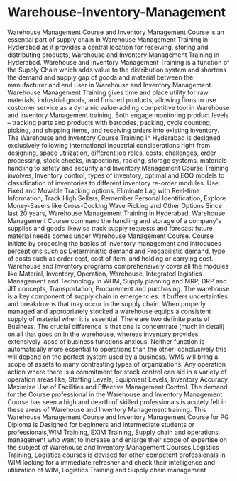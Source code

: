 # Warehouse-Inventory-Management
Warehouse Management Course and Inventory Management Course is an essential part of supply chain in Warehouse Management Training in Hyderabad as it provides a central location for receiving, storing and distributing products, Warehouse and Inventory Management Training in Hyderabad. Warehouse and Inventory Management Training is a function of the Supply Chain which adds value to the distribution system and shortens the demand and supply gap of goods and material between the manufacturer and end user in Warehouse and Inventory Management. Warehouse Management Training gives time and place utility for raw materials, industrial goods, and finished products, allowing firms to use customer service as a dynamic value-adding competitive tool in Warehouse and Inventory Management training. Both engage monitoring product levels – tracking parts and products with barcodes, packing, cycle counting, picking, and shipping items, and receiving orders into existing inventory. The Warehouse and Inventory Course Training in Hyderabad is designed exclusively following international industrial considerations right from designing, space utilization, different job roles, costs, challenges, order processing, stock checks, inspections, racking, storage systems, materials handling to safety and security and Inventory Management Course Training involves, Inventory control, types of inventory, optimal and EOQ models to classification of inventories to different inventory re-order modules. Use Fixed and Movable Tracking options, Eliminate Lag with Real-time Information, Track High Sellers, Remember Personal Identification, Explore Money-Savers like Cross-Docking Wave Picking and Other Options Since last 20 years, Warehouse Management Training in Hyderabad, Warehouse Management Course command the handling and storage of a company's supplies and goods likewise track supply requests and forecast future material needs comes under Warehouse Management Course. Course initiate by proposing the basics of inventory management and introduces perceptions such as Deterministic demand and Probabilistic demand, type of costs such as order cost, cost of item, and holding or carrying cost. Warehouse and Inventory programs comprehensively cover all the modules like Material, Inventory, Operation, Warehouse, Integrated logistics Management and Technology in WHM, Supply planning and MRP, DRP and JIT concepts, Transportation, Procurement and purchasing. The warehouse is a key component of supply chain in emergencies. It buffers uncertainties and breakdowns that may occur in the supply chain. When properly managed and appropriately stocked a warehouse equips a consistent supply of material when it is essential. There are two definite parts of Business. The crucial difference is that one is concentrate (much in detail) on all that goes on in the warehouse, whereas inventory provides extensively lapse of business functions anxious. Neither function is automatically more essential to operations than the other; conclusively this will depend on the perfect system used by a business. WMS will bring a scope of assets to many contrasting types of organizations. Any operation action where there is a commitment for stock control can aid in a variety of operation areas like, Staffing Levels, Equipment Levels, Inventory Accuracy, Maximize Use of Facilities and Effective Management Control. The demand for the Course professional in the Warehouse and Inventory Management Course has seen a high and dearth of skilled professionals is acutely felt in these areas of Warehouse and Inventory Management training. This Warehouse Management Course and Inventory Management Course  for PG Diploma is Designed for beginners and intermediate students or professionals,WIM Training, EXIM Training, Supply chain and operations management who want to increase and enlarge their scope of expertise on the subject of Warehouse and Inventory Management Courses,Logistics Training, Logistics courses is devised for other competent professionals in WIM looking for a immediate refresher and check their intelligence and utilization of WIM, Logistics Training and Supply chain management
